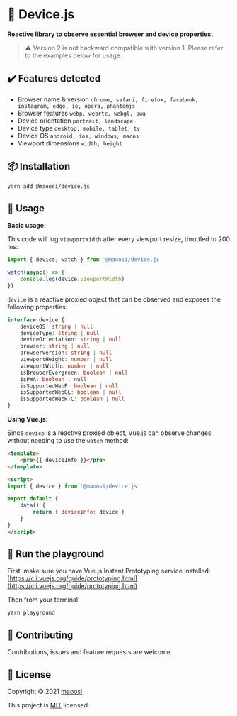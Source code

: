 # 🧬 Device.js

**Reactive library to observe essential browser and device properties.**

> ⚠️ Version 2 is not backward compatible with version 1. Please refer to the examples below for usage.

## ✔️ Features detected

- Browser name & version `chrome, safari, firefox, facebook, instagram, edge, ie, opera, phantomjs`
- Browser features `webp, webrtc, webgl, pwa`
- Device orientation `portrait, landscape`
- Device type `desktop, mobile, tablet, tv`
- Device OS `android, ios, windows, macos`
- Viewport dimensions `width, height`

## 📦 Installation

```sh
yarn add @maoosi/device.js
```

## 🚀 Usage

**Basic usage:**

This code will log `viewportWidth` after every viewport resize, throttled to 200 ms:

```javascript
import { device, watch } from '@maoosi/device.js'

watch(async() => {
    console.log(device.viewportWidth)
})
```

`device` is a reactive proxied object that can be observed and exposes the following properties:

```typescript
interface device {
    deviceOS: string | null
    deviceType: string | null
    deviceOrientation: string | null
    browser: string | null
    browserVersion: string | null
    viewportHeight: number | null
    viewportWidth: number | null
    isBrowserEvergreen: boolean | null
    isPWA: boolean | null
    isSupportedWebP: boolean | null
    isSupportedWebGL: boolean | null
    isSupportedWebRTC: boolean | null
}
```

**Using Vue.js:**

Since `device` is a reactive proxied object, Vue.js can observe changes without needing to use the `watch` method:

```html
<template>
    <pre>{{ deviceInfo }}</pre>
</template>

<script>
import { device } from '@maoosi/device.js'

export default {
    data() {
        return { deviceInfo: device }
    }
}
</script>
```

## 🧪 Run the playground

First, make sure you have Vue.js Instant Prototyping service installed: [https://cli.vuejs.org/guide/prototyping.html](https://cli.vuejs.org/guide/prototyping.html)

Then from your terminal:

```sh
yarn playground
```

## 🤝 Contributing

Contributions, issues and feature requests are welcome.

## 📝 License

Copyright © 2021 [maoosi](https://gitlab.com/maoosi).

This project is [MIT](./LICENSE) licensed.
